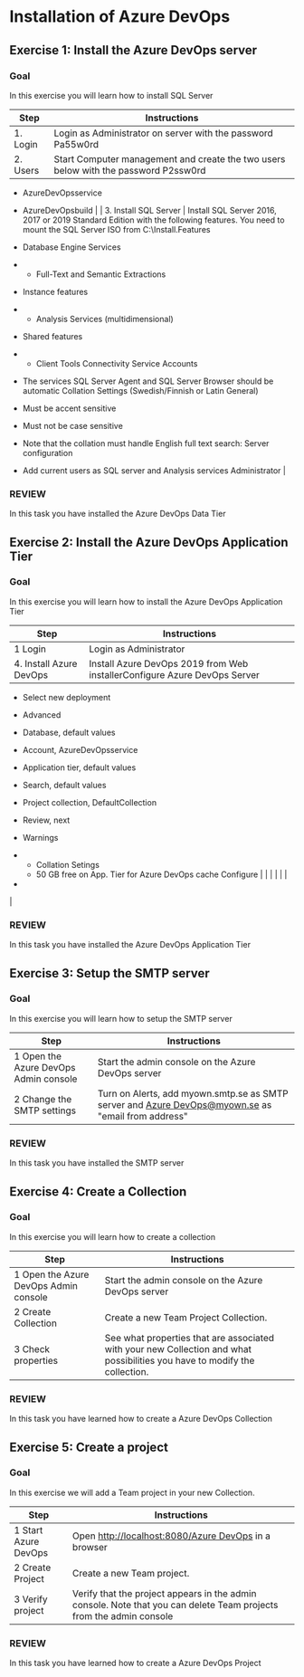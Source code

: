 # Installation of Azure DevOps

## Exercise 1: Install the Azure DevOps server

### Goal 
In this exercise you will learn how to install SQL Server 

| Step | Instructions |
| --- | --- |
| 1. Login | Login as Administrator on server with the password Pa55w0rd |
| 2. Users | Start Computer management and create the two users below with the password P2ssw0rd
- AzureDevOpsservice
- AzureDevOpsbuild
 |
| 3. Install SQL Server | Install SQL Server 2016, 2017 or 2019 Standard Edition with the following features. You need to mount the SQL Server ISO from C:\Install.Features
- Database Engine Services

-
  - Full-Text and Semantic Extractions

- Instance features

-
  - Analysis Services (multidimensional)

- Shared features

-
  - Client Tools Connectivity
Service Accounts
- The services SQL Server Agent and SQL Server Browser should be automatic
Collation Settings (Swedish/Finnish or Latin General)
- Must be accent sensitive
- Must not be case sensitive
- Note that the collation must handle English full text search:
Server configuration
- Add current users as SQL server and Analysis services Administrator
 |

### REVIEW 
In this task you have installed the Azure DevOps Data Tier 

## Exercise 2: Install the Azure DevOps Application Tier

### Goal 
In this exercise you will learn how to install the Azure DevOps Application Tier 

| Step | Instructions |
| --- | --- |
| 1 Login | Login as Administrator |
| 4. Install Azure DevOps | Install Azure DevOps 2019 from Web installerConfigure Azure DevOps Server
- Select new deployment
- Advanced
- Database, default values
- Account, AzureDevOpsservice
- Application tier, default values
- Search, default values
- Project collection, DefaultCollection
- Review, next
- Warnings

-
  - Collation Setings
  - 50 GB free on App. Tier for Azure DevOps cache
Configure |
|   |   |
|   |
-
 |

### REVIEW 
In this task you have installed the Azure DevOps Application Tier 

## Exercise 3: Setup the SMTP server

### Goal 
In this exercise you will learn how to setup the SMTP server 

| Step | Instructions |
| --- | --- |
| 1 Open the Azure DevOps Admin console | Start the admin console on the Azure DevOps server |
| 2 Change the SMTP settings | Turn on Alerts, add myown.smtp.se as SMTP server and [Azure DevOps@myown.se](mailto:tfs@myown.se)  as &quot;email from address&quot;   |

### REVIEW 
In this task you have installed the SMTP server 

## Exercise 4: Create a Collection

### Goal  
In this exercise you will learn how to create a collection 

| Step | Instructions |
| --- | --- |
| 1 Open the Azure DevOps Admin console | Start the admin console on the Azure DevOps server |
| 2 Create Collection | Create a new Team Project Collection. |
| 3 Check properties | See what properties that are associated with your new Collection and what possibilities you have to modify the collection. |

### REVIEW  
In this task you have learned how to create a Azure DevOps Collection 

## Exercise 5: Create a project

### Goal 
In this exercise we will add a Team project in your new Collection. 

| Step | Instructions |
| --- | --- |
| 1 Start Azure DevOps | Open [http://localhost:8080/Azure DevOps](http://localhost:8080/tfs) in a browser |
| 2 Create Project | Create a new Team project. |
| 3 Verify project | Verify that the project appears in the admin console. Note that you can delete Team projects from the admin console |

### REVIEW 
In this task you have learned how to create a Azure DevOps Project 
